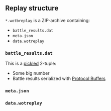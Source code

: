 ## Replay structure

`*.wotbreplay` is a ZIP-archive containing:
- `battle_results.dat`
- `meta.json`
- `data.wotreplay`

### `battle_results.dat`

This is a [pickled](https://docs.python.org/3/library/pickle.html) 2-tuple:
- Some big number
- Battle results serialized with [Protocol Buffers](https://developers.google.com/protocol-buffers)

### `meta.json`

### `data.wotreplay`
